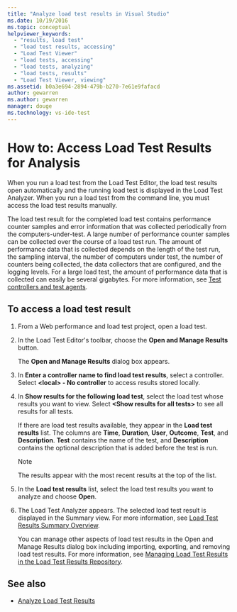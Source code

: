```yaml
---
title: "Analyze load test results in Visual Studio"
ms.date: 10/19/2016
ms.topic: conceptual
helpviewer_keywords:
  - "results, load test"
  - "load test results, accessing"
  - "Load Test Viewer"
  - "load tests, accessing"
  - "load tests, analyzing"
  - "load tests, results"
  - "Load Test Viewer, viewing"
ms.assetid: b0a3e694-2894-479b-b270-7e61e9fafacd
author: gewarren
ms.author: gewarren
manager: douge
ms.technology: vs-ide-test
---
```

# How to: Access Load Test Results for Analysis

When you run a load test from the Load Test Editor, the load test results open automatically and the running load test is displayed in the Load Test Analyzer. When you run a load test from the command line, you must access the load test results manually.

The load test result for the completed load test contains performance counter samples and error information that was collected periodically from the computers-under-test. A large number of performance counter samples can be collected over the course of a load test run. The amount of performance data that is collected depends on the length of the test run, the sampling interval, the number of computers under test, the number of counters being collected, the data collectors that are configured, and the logging levels. For a large load test, the amount of performance data that is collected can easily be several gigabytes. For more information, see [Test controllers and test agents](configure-test-agents-and-controllers-for-load-tests.md).

## To access a load test result

1.  From a Web performance and load test project, open a load test.

2.  In the Load Test Editor's toolbar, choose the **Open and Manage Results** button.

     The **Open and Manage Results** dialog box appears.

3.  In **Enter a controller name to find load test results**, select a controller. Select **\<local> - No controller** to access results stored locally.

4.  In **Show results for the following load test**, select the load test whose results you want to view. Select **\<Show results for all tests>** to see all results for all tests.

     If there are load test results available, they appear in the **Load test results** list. The columns are **Time**, **Duration**, **User**, **Outcome**, **Test**, and **Description**. **Test** contains the name of the test, and **Description** contains the optional description that is added before the test is run.

    > [!NOTE]
    > The results appear with the most recent results at the top of the list.

5.  In the **Load test results** list, select the load test results you want to analyze and choose **Open**.

6.  The Load Test Analyzer appears. The selected load test result is displayed in the Summary view. For more information, see [Load Test Results Summary Overview](../test/load-test-results-summary-overview.md).

     You can manage other aspects of load test results in the Open and Manage Results dialog box including importing, exporting, and removing load test results. For more information, see [Managing Load Test Results in the Load Test Results Repository](../test/manage-load-test-results-in-the-load-test-results-repository.md).

## See also

- [Analyze Load Test Results](../test/analyze-load-test-results-using-the-load-test-analyzer.md)